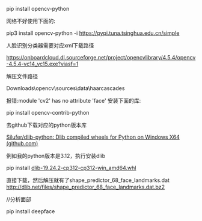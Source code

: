 pip install opencv-python

网络不好使用下面的:

pip3 install opencv-python -i https://pypi.tuna.tsinghua.edu.cn/simple

人脸识别分类器需要对应xml下载路径

https://onboardcloud.dl.sourceforge.net/project/opencvlibrary/4.5.4/opencv-4.5.4-vc14_vc15.exe?viasf=1

解压文件路径

Downloads\opencv\sources\data\haarcascades

报错:module 'cv2' has no attribute 'face' 安装下面的库:

pip install opencv-contrib-python

去github下载对应的python版本库

[Silufer/dlib-python: Dlib compiled wheels for Python on Windows X64 (github.com)](https://github.com/Silufer/dlib-python)

例如我的python版本是3.12，执行安装dlib

pip install  [dlib-19.24.2-cp312-cp312-win_amd64.whl](https://github.com/Silufer/dlib-python/blob/main/dlib-19.24.2-cp312-cp312-win_amd64.whl "dlib-19.24.2-cp312-cp312-win_amd64.whl")

直接下载，然后解压就有了shape_predictor_68_face_landmarks.dat
http://dlib.net/files/shape_predictor_68_face_landmarks.dat.bz2

//分析面部

pip install deepface
